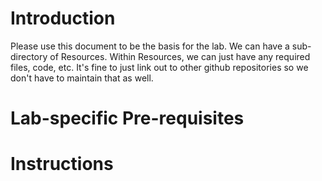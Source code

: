 # Introduction 

Please use this document to be the basis for the lab. We can have a sub-directory of Resources. Within Resources, we can just have any required files, code, etc. It's fine to just link out to other github repositories so we don't have to maintain that as well.


# Lab-specific Pre-requisites

# Instructions

